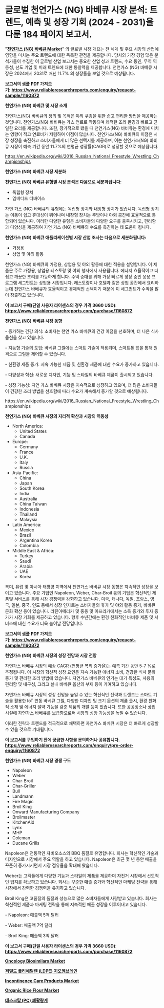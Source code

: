 <p><h1>글로벌 천연가스 (NG) 바베큐 시장 분석: 트렌드, 예측 및 성장 기회 (2024 - 2031)을 다룬 184 페이지 보고서.</h1></p><p>"<strong><a href="https://www.reliableresearchreports.com/global-natural-gas-barbecues-market-in-global-r1160872">천연가스 (NG) 바베큐 Market</a></strong>" 의 글로벌 시장 개요는 전 세계 및 주요 시장의 산업에 영향을 미치는 주요 트렌드에 대한 독특한 관점을 제공합니다. 당사의 가장 경험 많은 분석가들이 수집한 이 글로벌 산업 보고서는 중요한 산업 성과 트렌드, 수요 동인, 무역 역동성, 선도 기업 및 미래 트렌드에 대한 통찰력을 제공합니다. 천연가스 (NG) 바베큐 시장은 2024에서 2031로 매년 11.7% 의 성장률을 보일 것으로 예상됩니다.</p>
<p><strong>보고서의 샘플 PDF 가져오기:&nbsp;<a href="https://www.reliableresearchreports.com/enquiry/request-sample/1160872">https://www.reliableresearchreports.com/enquiry/request-sample/1160872</a></strong></p>
<p><strong>천연가스 (NG) 바베큐 및 시장 소개</strong></p>
<p><p>천연가스(NG) 바비큐의 정의 및 목적은 야외 쿠킹을 위한 쉽고 편리한 방법을 제공하는 것입니다. 천연가스(NG) 바비큐는 가스 연료로 작동되며 쾌적한 조리 환경과 빠르고 균일한 요리를 제공합니다. 또한, 장기적으로 봤을 때 천연가스(NG) 바비큐는 환경에 미치는 영향이 적고 연료비가 저렴하여 이점이 많습니다. 천연가스(NG) 바비큐의 이점은 시장 성장을 촉진하고 소비자들에게 더 많은 선택지를 제공하며, 이는 천연가스(NG) 바비큐 시장이 예측 기간 동안 11.7%의 연평균 성장률(CAGR)로 성장할 것으로 예상됩니다.</p></p>
<p><a href="https://en.wikipedia.org/wiki/2016_Russian_National_Freestyle_Wrestling_Championships">https://en.wikipedia.org/wiki/2016_Russian_National_Freestyle_Wrestling_Championships</a></p>
<p><strong>천연가스 (NG) 바베큐 시장 세분화</strong></p>
<p><strong>천연가스 (NG) 바베큐 유형별 시장 분석은 다음으로 세분화됩니다:</strong></p>
<p><ul><li>독립형 장치</li><li>임베디드 디바이스</li></ul></p>
<p><p>자연 가스 (NG) 바베큐의 유형에는 독립형 장치와 내장형 장치가 있습니다. 독립형 장치는 이동이 쉽고 휴대성이 뛰어나며 내장형 장치는 주방이나 야외 공간에 효율적으로 통합되어 있습니다. 이러한 다양한 유형은 소비자들의 다양한 요구를 충족시키고, 편리함과 다양성을 제공하여 자연 가스 (NG) 바베큐의 수요를 촉진하는 데 도움이 됩니다.</p></p>
<p><strong>천연가스 (NG) 바베큐 애플리케이션별 시장 산업 조사는 다음으로 세분화됩니다:</strong></p>
<p><ul><li>가정용</li><li>상업 및 야외 활동</li></ul></p>
<p><p>천연가스 (NG) 바베큐의 가정용, 상업용 및 야외 활동에 대한 적용을 설명합니다. 이 제품은 주로 가정용, 상업용 레스토랑 및 야외 행사에서 사용됩니다. 에너지 효율적이고 더 쉽고 깨끗한 조리를 가능하게 합니다. 수익 증대를 위해 가장 빠르게 성장 중인 응용 프로그램 세그먼트는 상업용 시장입니다. 레스토랑이나 호텔과 같은 상업 공간에서 요리하는데 천연가스 바베큐가 효율적이고 경제적인 선택이기 때문에 이 세그먼트가 수익을 많이 창출하고 있습니다.</p></p>
<p><strong>이 보고서 구매(단일 사용자 라이센스의 경우 가격 3660 USD): <a href="https://www.reliableresearchreports.com/purchase/1160872">https://www.reliableresearchreports.com/purchase/1160872</a></strong></p>
<p><strong>천연가스 (NG) 바베큐 시장 동향</strong></p>
<p><p>- 증가하는 건강 의식: 소비자는 천연 가스 바베큐의 건강 이점을 선호하며, 더 나은 식사 옵션을 찾고 있습니다.</p><p>- 지능형 기술의 도입: 바베큐 그릴에는 스마트 기술이 적용되며, 스마트폰 앱을 통해 원격으로 그릴을 제어할 수 있습니다.</p><p>- 친환경 제품 증가: 지속 가능한 제품 및 친환경 제품에 대한 수요가 증가하고 있습니다.</p><p>- 다양성과 혁신: 새로운 디자인, 기능 및 스타일의 바베큐 제품이 출시되고 있습니다.</p><p>- 성장 가능성: 자연 가스 바베큐 시장은 지속적으로 성장하고 있으며, 더 많은 소비자들이 건강한 조리 방법을 선호함에 따라 수요가 계속해서 증가할 것으로 예상됩니다.</p></p>
<p>https://en.wikipedia.org/wiki/2016_Russian_National_Freestyle_Wrestling_Championships</p>
<p><strong>천연가스 (NG) 바베큐 시장의 지리적 확산과 시장의 역동성</strong></p>
<p><ul>
    <li>
        North America:
        <ul>
            <li>United States</li>
            <li>Canada</li>
        </ul>
    </li>
    <li>
        Europe:
        <ul>
            <li>Germany</li>
            <li>France</li>
            <li>U.K.</li>
            <li>Italy</li>
            <li>Russia</li>
        </ul>
    </li>
    <li>
        Asia-Pacific:
        <ul>
            <li>China</li>
            <li>Japan</li>
            <li>South Korea</li>
            <li>India</li>
            <li>Australia</li>
            <li>China Taiwan</li>
            <li>Indonesia</li>
            <li>Thailand</li>
            <li>Malaysia</li>
        </ul>
    </li>
    <li>
        Latin America:
        <ul>
            <li>Mexico</li>
            <li>Brazil</li>
            <li>Argentina Korea</li>
            <li>Colombia</li>
        </ul>
    </li>
    <li>
        Middle East & Africa:
        <ul>
            <li>Turkey</li>
            <li>Saudi</li>
            <li>Arabia</li>
            <li>UAE</li>
            <li>Korea</li>
        </ul>
    </li>
    </ul></p>
<p><p>북미, 유럽 및 아시아 태평양 지역에서 천연가스 바비큐 시장 동향은 지속적인 성장을 보이고 있습니다. 주요 기업인 Napoleon, Weber, Char-Broil 등의 기업은 혁신적인 제품및 서비스를 통해 시장 경쟁력을 강화하고 있습니다. 미국, 캐나다, 독일, 프랑스, 영국, 일본, 중국, 인도 등에서 성장 인자로는 소비자들의 휴가 및 야외 활동 증가, 바비큐 문화 확산 등이 있습니다. 라틴아메리카 및 중동 및 아프리카에서는 소득 증가와 투자 증가가 시장 기회를 제공하고 있습니다. 향후 수년간에는 환경 친화적인 바비큐 제품 및 서비스에 대한 수요가 더욱 늘어날 전망입니다.</p></p>
<p><strong>보고서의 샘플 PDF 가져오기:&nbsp;<a href="https://www.reliableresearchreports.com/enquiry/request-sample/1160872">https://www.reliableresearchreports.com/enquiry/request-sample/1160872</a></strong></p>
<p><strong>천연가스 (NG) 바베큐 시장의 성장 전망과 시장 전망</strong></p>
<p><p>자연가스 바베큐 시장의 예상 CAGR (연평균 복리 증가율)는 예측 기간 동안 5-7 %로 추정됩니다. 이 시장의 혁신적 성장 요인은 지속 가능한 에너지 소비, 건강한 식사 문화 증가 및 편리한 조리 방법에 있습니다. 자연가스 바베큐의 인기는 대기 특성도, 사용의 편리함 및 내구성, 그리고 실내 바베큐 옵션의 부재 등이 기여하고 있습니다.</p><p>자연가스 바베큐 시장의 성장 전망을 높일 수 있는 혁신적인 전략과 트렌드는 스마트 기술을 활용한 IoT 연동 바베큐 그릴, 다양한 디자인 및 크기 옵션의 제품 출시, 환경 친화적 소재 및 에너지 절약 기능을 갖춘 제품의 개발 등이 있습니다. 또한 공공장소나 상업 시설에 자연가스 바베큐를 보급함으로써 시장의 성장 가능성을 높일 수 있습니다.</p><p>이러한 전략과 트렌드를 적극적으로 채택하면 자연가스 바베큐 시장은 더 빠르게 성장할 수 있을 것으로 기대됩니다.</p></p>
<p><strong>이 보고서를 구입하기 전에 궁금한 사항을 문의하거나 공유합니다. <a href="https://www.reliableresearchreports.com/enquiry/pre-order-enquiry/1160872">https://www.reliableresearchreports.com/enquiry/pre-order-enquiry/1160872</a></strong></p>
<p><strong>천연가스 (NG) 바베큐 시장 경쟁 구도</strong></p>
<p><ul><li>Napoleon</li><li>Weber</li><li>Char-Broil</li><li>Char-Griller</li><li>Bull</li><li>Landmann</li><li>Fire Magic</li><li>Broil King</li><li>Onward Manufacturing Company</li><li>Broilmaster</li><li>KitchenAid</li><li>Lynx</li><li>MHP</li><li>Coleman</li><li>Ducane Grills</li></ul></p>
<p><p>Napoleon은 전통적인 자비오소스의 BBQ 품질로 유명합니다. 회사는 혁신적인 기술과 디자인으로 시장에서 주요 역할을 하고 있습니다. Napoleon은 최근 몇 년 동안 매출을 꾸준히 증가시키면서 시장 점유율을 확대해 왔습니다.</p><p>Weber는 고객들에게 다양한 기능과 스타일의 제품을 제공하며 자전거 시장에서 선도적인 입지를 확보하고 있습니다. 회사는 꾸준한 매출 증가와 혁신적인 마케팅 전략을 통해 시장에서 강력한 경쟁력을 유지하고 있습니다.</p><p>Broil King은 고품질의 품질과 성능으로 많은 소비자들에게 사랑받고 있습니다. 회사는 혁신적인 제품과 마케팅 전략을 통해 지속적인 매출 성장을 이루어내고 있습니다.</p><p>- Napoleon: 매출액 5억 달러</p><p>- Weber: 매출액 7억 달러</p><p>- Broil King: 매출액 3억 달러</p></p>
<p><strong>이 보고서 구매(단일 사용자 라이센스의 경우 가격 3660 USD): <a href="https://www.reliableresearchreports.com/purchase/1160872">https://www.reliableresearchreports.com/purchase/1160872</a></strong></p>
<p><strong><p><a href="https://github.com/JameTravis/Market-Research-Report-List-6/blob/main/oncology-biosimilars-market.md">Oncology Biosimilars Market</a></p><p><a href="https://github.com/shampaakter36/Market-Research-Report-List-2/blob/main/943285285002.md">저밀도 폴리에틸렌 (LDPE) 지오멤브레인</a></p><p><a href="https://github.com/xphhkedv5/Market-Research-Report-List-1/blob/main/incontinence-care-products-market.md">Incontinence Care Products Market</a></p><p><a href="https://www.linkedin.com/pulse/organic-rice-flour-market-outlook-complete-industry-analysis-qibof?trackingId=c%2F%2FjGU0mRNm8Puhj8q%2BPPg%3D%3D">Organic Rice Flour Market</a></p><p><a href="https://github.com/Nicolasrown5/Market-Research-Report-List-2/blob/main/495768485001.md">데스크탑 (PC) 폐활량계</a></p></strong></p>
<p></p>